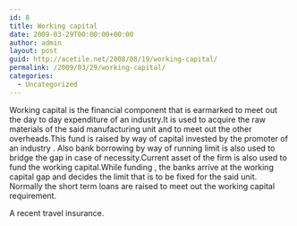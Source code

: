 ```yaml
---
id: 8
title: Working capital
date: 2009-03-29T00:00:00+00:00
author: admin
layout: post
guid: http://acetile.net/2008/08/19/working-capital/
permalink: /2009/03/29/working-capital/
categories:
  - Uncategorized
---
```

Working capital is the financial component that is earmarked to meet out the day to day expenditure of an industry.It is used to acquire the raw materials of the said manufacturing unit and to meet out the other overheads.This fund is raised by way of capital invested by the promoter of an industry . Also bank borrowing by way of running limit is also used to bridge the gap in case of necessity.Current asset of the firm is also used to fund the working capital.While funding , the banks arrive at the working capital gap and decides the limit that is to be fixed for the said unit. Normally the short term loans are raised to meet out the working capital requirement.

A recent travel insurance.